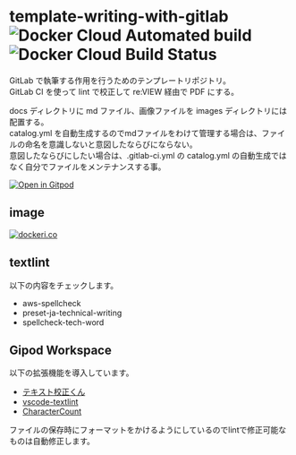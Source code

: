 # template-writing-with-gitlab ![Docker Cloud Automated build](https://img.shields.io/docker/cloud/automated/ricordanza/writing-with-gitlab-textlint) ![Docker Cloud Build Status](https://img.shields.io/docker/cloud/build/ricordanza/writing-with-gitlab-textlint)

GitLab で執筆する作用を行うためのテンプレートリポジトリ。  
GitLab CI を使って lint で校正して re:VIEW 経由で PDF にする。  

docs ディレクトリに md ファイル、画像ファイルを images ディレクトリには配置する。  
catalog.yml を自動生成するのでmdファイルをわけて管理する場合は、ファイルの命名を意識しないと意図したならびにならない。  
意図したならびにしたい場合は、.gitlab-ci.yml の catalog.yml の自動生成ではなく自分でファイルをメンテナンスする事。  

[![Open in Gitpod](https://gitpod.io/button/open-in-gitpod.svg)](https://gitpod.io/from-referrer/)

## image
[![dockeri.co](https://dockeri.co/image/ricordanza/writing-with-gitlab-textlint)](https://hub.docker.com/r/ricordanza/writing-with-gitlab-textlint)

## textlint
以下の内容をチェックします。
- aws-spellcheck
- preset-ja-technical-writing
- spellcheck-tech-word

## Gipod Workspace
以下の拡張機能を導入しています。
- [テキスト校正くん](https://marketplace.visualstudio.com/items?itemName=ICS.japanese-proofreading)
- [vscode-textlint](https://marketplace.visualstudio.com/items?itemName=taichi.vscode-textlint)
- [CharacterCount](https://marketplace.visualstudio.com/items?itemName=8amjp.charactercount)

ファイルの保存時にフォーマットをかけるようにしているのでlintで修正可能なものは自動修正します。
